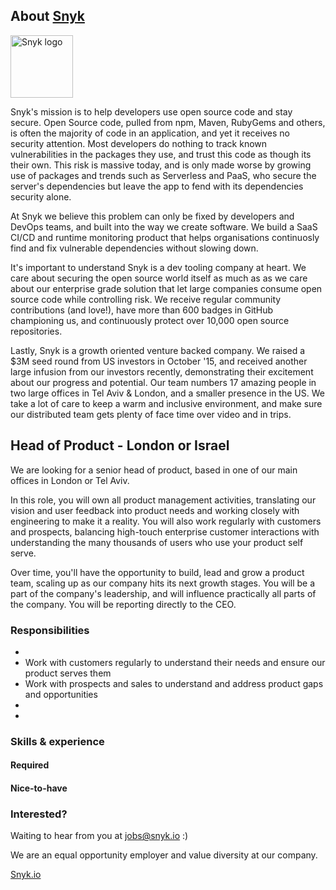 ## About [Snyk](https://snyk.io)

<img src="https://snyk.io/images/snyk-dog.png" width="100" alt="Snyk logo" />

Snyk's mission is to help developers use open source code and stay secure. 
Open Source code, pulled from npm, Maven, RubyGems and others, is often the majority of code in an application, and yet it receives no security attention. 
Most developers do nothing to track known vulnerabilities in the packages they use, and trust this code as though its their own. 
This risk is massive today, and is only made worse by growing use of packages and trends such as Serverless and PaaS, who secure the server's dependencies but leave the app to fend with its dependencies security alone.

At Snyk we believe this problem can only be fixed by developers and DevOps teams, and built into the way we create software. 
We build a SaaS CI/CD and runtime monitoring product that helps organisations continuosly find and fix vulnerable dependencies without slowing down.

It's important to understand Snyk is a dev tooling company at heart. 
We care about securing the open source world itself as much as as we care about our enterprise grade solution that let large companies consume open source code while controlling risk. 
We receive regular community contributions (and love!), have more than 600 badges in GitHub championing us, and continuously protect over 10,000 open source repositories. 

Lastly, Snyk is a growth oriented venture backed company. We raised a $3M seed round from US investors in October '15, and received another large infusion from our investors recently, demonstrating their excitement about our progress and potential. 
Our team numbers 17 amazing people in two large offices in Tel Aviv & London, and a smaller presence in the US. We take a lot of care to keep a warm and inclusive environment, and make sure our distributed team gets plenty of face time over video and in trips.

## Head of Product - London or Israel

We are looking for a senior head of product, based in one of our main offices in London or Tel Aviv. 

In this role, you will own all product management activities, translating our vision and user feedback into product needs and working closely with engineering to make it a reality. You will also work regularly with customers and prospects, balancing high-touch enterprise customer interactions with understanding the many thousands of users who use your product self serve.

Over time, you'll have the opportunity to build, lead and grow a product team, scaling up as our company hits its next growth stages. You will be a part of the company's leadership, and will influence practically all parts of the company. You will be reporting directly to the CEO.


### Responsibilities
- 
- Work with customers regularly to understand their needs and ensure our product serves them
- Work with prospects and sales to understand and address product gaps and opportunities
- 
- 

### Skills & experience

#### Required


#### Nice-to-have

### Interested?

Waiting to hear from you at jobs@snyk.io :)

We are an equal opportunity employer and value diversity at our company.

[Snyk.io](https://snyk.io)
